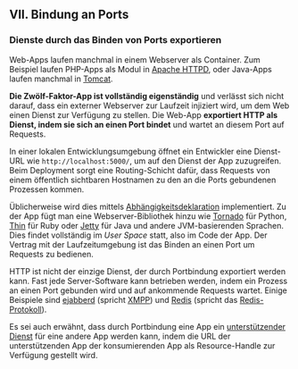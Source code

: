 ﻿## VII. Bindung an Ports
### Dienste durch das Binden von Ports exportieren

Web-Apps laufen manchmal in einem Webserver als Container. Zum Beispiel laufen PHP-Apps als Modul in [Apache HTTPD](http://httpd.apache.org/), oder Java-Apps laufen manchmal in [Tomcat](http://tomcat.apache.org/).

**Die Zwölf-Faktor-App ist vollständig eigenständig** und verlässt sich nicht darauf, dass ein externer Webserver zur Laufzeit injiziert wird, um dem Web einen Dienst zur Verfügung zu stellen. Die Web-App **exportiert HTTP als Dienst, indem sie sich an einen Port bindet** und wartet an diesem Port auf Requests.

In einer lokalen Entwicklungsumgebung öffnet ein Entwickler eine Dienst-URL wie `http://localhost:5000/`, um auf den Dienst der App zuzugreifen. Beim Deployment sorgt eine Routing-Schicht dafür, dass Requests von einem öffentlich sichtbaren Hostnamen zu den an die Ports gebundenen Prozessen kommen.

Üblicherweise wird dies mittels [Abhängigkeitsdeklaration](./dependencies) implementiert. Zu der App fügt man eine Webserver-Bibliothek hinzu wie [Tornado](http://www.tornadoweb.org/) für Python, [Thin](http://code.macournoyer.com/thin/) für Ruby oder [Jetty](http://jetty.codehaus.org/jetty/) für Java und andere JVM-basierenden Sprachen. Dies findet vollständig im *User Space* statt, also im Code der App. Der Vertrag mit der Laufzeitumgebung ist das Binden an einen Port um Requests zu bedienen.

HTTP ist nicht der einzige Dienst, der durch Portbindung exportiert werden kann. Fast jede Server-Software kann betrieben werden, indem ein Prozess an einen Port gebunden wird und auf ankommende Requests wartet. Einige Beispiele sind [ejabberd](http://www.ejabberd.im/) (spricht [XMPP](http://xmpp.org/)) und [Redis](http://redis.io/) (spricht das [Redis-Protokoll](http://redis.io/topics/protocol)).

Es sei auch erwähnt, dass durch Portbindung eine App ein [unterstützender Dienst](./backing-services) für eine andere App werden kann, indem die URL der unterstützenden App der konsumierenden App als Resource-Handle zur Verfügung gestellt wird.

